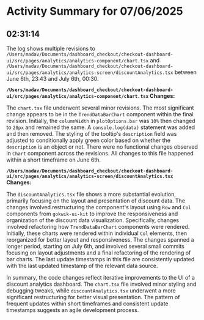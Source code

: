 # Activity Summary for 07/06/2025

## 02:31:14
The log shows multiple revisions to `/Users/madav/Documents/dashboard_checkout/checkout-dashboard-ui/src/pages/analytics/analytics-component/chart.tsx` and `/Users/madav/Documents/dashboard_checkout/checkout-dashboard-ui/src/pages/analytics/analytics-screen/discountAnalytics.tsx`  between June 6th, 23:43 and July 6th, 00:30.

**`/Users/madav/Documents/dashboard_checkout/checkout-dashboard-ui/src/pages/analytics/analytics-component/chart.tsx` Changes:**

The `chart.tsx` file underwent several minor revisions. The most significant change appears to be in the `TrendDataBarChart` component within the final revision.  Initially, the `columnWidth` in `plotOptions.bar` was `10%` then changed to `20px` and remained the same. A `console.log(data)` statement was added and then removed.  The styling of the tooltip's `description` field was adjusted to conditionally apply green color based on whether the `description` is an object or not. There were no functional changes observed in `Chart` component across the revisions. All changes to this file happened within a short timeframe on June 6th.


**`/Users/madav/Documents/dashboard_checkout/checkout-dashboard-ui/src/pages/analytics/analytics-screen/discountAnalytics.tsx` Changes:**

The `discountAnalytics.tsx` file shows a more substantial evolution, primarily focusing on the layout and presentation of discount data.  The changes involved restructuring the component's layout using `Row` and `Col` components from `gokwik-ui-kit` to improve the responsiveness and organization of the discount data visualization.  Specifically, changes involved refactoring how `TrendDataBarChart` components were rendered. Initially, these charts were rendered within individual `Col` elements, then reorganized for better layout and responsiveness. The changes spanned a longer period, starting on July 6th, and involved several small commits focusing on layout adjustments and a final refactoring of the rendering of bar charts.  The last update timestamps in this file are consistently updated with the last updated timestamp of the relevant data source.


In summary, the code changes reflect iterative improvements to the UI of a discount analytics dashboard.  The `chart.tsx` file involved minor styling and debugging tweaks, while `discountAnalytics.tsx` underwent a more significant restructuring for better visual presentation.  The pattern of frequent updates within short timeframes and consistent update timestamps suggests an agile development process.
